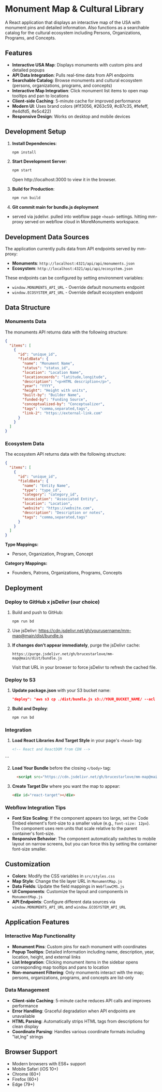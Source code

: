 # Monument Map & Cultural Library

A React application that displays an interactive map of the USA with monument pins and detailed information. Also functions as a searchable catalog for the cultural ecosystem including Persons, Organizations, Programs, and Concepts.

## Features

- **Interactive USA Map**: Displays monuments with custom pins and detailed popups
- **API Data Integration**: Pulls real-time data from API endpoints
- **Searchable Catalog**: Browse monuments and cultural ecosystem (persons, organizations, programs, and concepts)
- **Interactive Map Integration**: Click monument list items to open map tooltips and pan to locations
- **Client-side Caching**: 5-minute cache for improved performance
- **Modern UI**: Uses brand colors (#1f3056, #263c59, #c87c35, #fefeff, #e4dfd5, #e5c422)
- **Responsive Design**: Works on desktop and mobile devices

## Development Setup

1. **Install Dependencies**:

   ```bash
   npm install
   ```

2. **Start Development Server**:

   ```bash
   npm start
   ```

   Open http://localhost:3000 to view it in the browser.

3. **Build for Production**:
   ```bash
   npm run build
   ```

4. **Git commit main for bundle.js deployment**
- served via jsdelivr. pulled into webflow page `<head>` settings. hitting mm-proxy served on webflow cloud in MoreMonuments workspace. 

## Development Data Sources

The application currently pulls data from API endpoints served by mm-proxy:

- **Monuments**: `http://localhost:4321/api/api/monuments.json`
- **Ecosystem**: `http://localhost:4321/api/api/ecosystem.json`

These endpoints can be configured by setting environment variables:

- `window.MONUMENTS_API_URL` - Override default monuments endpoint
- `window.ECOSYSTEM_API_URL` - Override default ecosystem endpoint

## Data Structure

### Monuments Data

The monuments API returns data with the following structure:

```json
{
  "items": [
    {
      "id": "unique_id",
      "fieldData": {
        "name": "Monument Name",
        "status": "status_id",
        "location": "Location Name",
        "locationcoords": "latitude,longitude",
        "description": "<p>HTML description</p>",
        "year": "YYYY",
        "height": "Height with units",
        "built-by": "Builder Name",
        "funded-by": "Funding Source",
        "conceptualized-by": "Conceptualizer",
        "tags": "comma,separated,tags",
        "link-2": "https://external-link.com"
      }
    }
  ]
}
```

### Ecosystem Data

The ecosystem API returns data with the following structure:

```json
{
  "items": [
    {
      "id": "unique_id",
      "fieldData": {
        "name": "Entity Name",
        "type": "type_id",
        "category": "category_id",
        "association": "Associated Entity",
        "location": "Location",
        "website": "https://website.com",
        "description": "Description or notes",
        "tags": "comma,separated,tags"
      }
    }
  ]
}
```

**Type Mappings:**

- Person, Organization, Program, Concept

**Category Mappings:**

- Founders, Patrons, Organizations, Programs, Concepts

## Deployment

### Deploy to GitHub x jsDelivr (our choice)

1. Build and push to GitHub:
   ```bash
   npm run bd
   ```

2. Use jsDelivr: https://cdn.jsdelivr.net/gh/yourusername/mm-map@main/dist/bundle.js

3. **If changes don't appear immediately**, purge the jsDelivr cache:
   ```
   https://purge.jsdelivr.net/gh/brucestarlove/mm-map@main/dist/bundle.js
   ```
   Visit that URL in your browser to force jsDelivr to refresh the cached file.

### Deploy to S3

1. **Update package.json** with your S3 bucket name:

   ```json
   "deploy": "aws s3 cp ./dist/bundle.js s3://YOUR_BUCKET_NAME/ --acl public-read"
   ```

2. **Build and Deploy**:
   ```bash
   npm run bd
   ```

### Integration

1. **Load React Libraries And Target Style** in your page's `<head>` tag:

   ```html
   <!-- React and ReactDOM from CDN -->
  <script src="https://unpkg.com/react@19.1.1/umd/react.production.min.js" crossorigin></script>
  <script src="https://unpkg.com/react-dom@19.1.1/umd/react-dom.production.min.js" crossorigin></script>
  <!-- Leaflet CSS for the map -->
  <link rel="stylesheet" href="https://unpkg.com/leaflet@1.9.4/dist/leaflet.css" />
  <style>
    #react-target {
      width: 100%;
      height: 80vh;
      min-height: 600px;
      border-radius: 12px;
      overflow: hidden;
      box-shadow: 0 8px 32px rgba(31, 48, 86, 0.2);
    }
  </style>
   ```

2. **Load Your Bundle** before the closing `</body>` tag:

   ```html
     <script src="https://cdn.jsdelivr.net/gh/brucestarlove/mm-map@main/dist/bundle.js"></script>
   ```

3. **Create Target Div** where you want the map to appear:

   ```html
   <div id="react-target"></div>
   ```

### Webflow Integration Tips

- **Font Size Scaling**: If the component appears too large, set the Code Embed element's font-size to a smaller value (e.g., `font-size: 12px`). The component uses rem units that scale relative to the parent container's font-size.
- **Responsive Behavior**: The component automatically switches to mobile layout on narrow screens, but you can force this by setting the container font-size smaller.

## Customization

- **Colors**: Modify the CSS variables in `src/styles.css`
- **Map Style**: Change the tile layer URL in `MonumentMap.js`
- **Data Fields**: Update the field mappings in `WebflowCMS.js`
- **UI Components**: Customize the layout and components in `MonumentMap.js`
- **API Endpoints**: Configure different data sources via `window.MONUMENTS_API_URL` and `window.ECOSYSTEM_API_URL`

## Application Features

### Interactive Map Functionality

- **Monument Pins**: Custom pins for each monument with coordinates
- **Popup Tooltips**: Detailed information including name, description, year, location, height, and external links
- **List Integration**: Clicking monument items in the sidebar opens corresponding map tooltips and pans to location
- **Non-monument Filtering**: Only monuments interact with the map; persons, organizations, programs, and concepts are list-only

### Data Management

- **Client-side Caching**: 5-minute cache reduces API calls and improves performance
- **Error Handling**: Graceful degradation when API endpoints are unavailable
- **HTML Parsing**: Automatically strips HTML tags from descriptions for clean display
- **Coordinate Parsing**: Handles various coordinate formats including "lat,lng" strings

## Browser Support

- Modern browsers with ES6+ support
- Mobile Safari (iOS 10+)
- Chrome (60+)
- Firefox (60+)
- Edge (79+)
